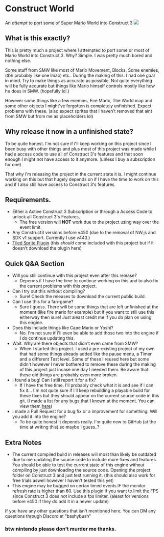# Construct World
An _attempt_ to port some of Super Mario World into Construct 3
![](/github/images/constructworldgameplay.gif)

## What is this exactly?
This is pretty much a project where I attempted to port some or most of Mario World into Construct 3.
Why? Simple. I was pretty much bored and nothing else.

Some stuff from SMW like most of Mario Movement, Blocks, Some enemies, (tbh probably like one lmao) etc..
During the making of this. I had one goal in mind. Try to make things as accurate as possible. Not quite everything will be fully accurate but things like Mario himself controls mostly like how he does in SMW. (hopefully lol.)

However some things like a few enemies, Fire Mario, The World map and some other objects I might've forgotten is completely unfinished. Expect problems with these. (also expect sprites that I haven't removed that aint from SMW but from me as placeholders lol)

## Why release it now in a unfinished state?
To be quite honest. I'm not sure if i'll keep working on this project since I been busy with other things and plus most of this project was made while I had a access code to use all of Construct 3's features and that soon enough I might not have access to it anymore. (unless I buy a subscription for one)

That why i'm releasing the project in the current state it is. I might continue working on this but that hugely depends on if I have the time to work on this and if I also still have access to Construct 3's features.

## Requirements.
- Either a Active Construct 3 Subscription or through a Access Code to unlock all Construct 3's Features.
   - The free version will **NOT** work due to the project using way over the event limit.
- Any Construct3 versions before v450 (due to the removal of NW.js and SDK v1 support. Currently I use v443.)
- [Tiled Sprite Plugin](https://www.construct.net/en/make-games/addons/1185/tiled-sprite) (this _should_ come included with this project but if it doesn't download the plugin here)

## Quick Q&A Section
- Will you still continue with this project even after this release?
   - Depends if I have the time to continue working on this and to also fix the current problems with this project.
- Can I try out this without compiling?
   - Sure! Check the releases to download the current public build.
- Can I use this for a fan-game?
   - Sure I guess. There will be some things that are left unfinished at the moment (like fire mario for example) but if you want to still use this eitherway then sure! Just aleast credit me if you do plan on using this engine.
- Does this include things like Cape Mario or Yoshi?
   - No. I'm not sure if i'll even be able to add those two into the engine if I do continue updating this. 
- Wait. Why are there objects that didn't even came from SMW?
   - When I started this project. I used a pre-existing project of my own that had some things already added like the pause menu, a Timer and a different Test level. Some of these I reused here but some didn't however I never bothered to remove these during the making of this project just incase one day I needed them. Be aware that these old things are probably even more broken.
- I found a bug! Can I still report it for a fix?
   - If I have the free time. I'll probably check what it is and see if I can fix it... I'm not quite sure if i'll keep rebuilding a playable build for these fixes but they should appear on the current source code in this git.
   (I made a list for any bugs that I known at the moment. You can view them [here](KnownBugs.txt))
- I made a Pull Request for a bug fix or a improvement for something. Will you add it into the engine?
   - To be quite honest it depends really. I'm quite new to GitHub (at the time at writing this) so maybe I guess..?

## Extra Notes
- The current compiled build in releases will most than likely be outdated due to me updating the source code to include more fixes and features. You should be able to test the current state of this engine without compiling by just downloading the source code. Opening the project folder on Construct 3 and just test running it. (this should also work for free trials aswell however I haven't tested this yet)
- This engine may be bugged on certan timed events IF the monitor refresh rate is higher than 60. Use this [plugin](https://www.construct.net/en/make-games/addons/1188/limit-fps) if you want to limit the FPS since  Construct 3 does not include a fps limiter. (aleast for versions before v450 if they do add it in a newer update)

If you have any other questions that isn't mentioned here. 
You can DM any questions through Discord at "bashybush"

### btw nintendo please don't murder me thanks.